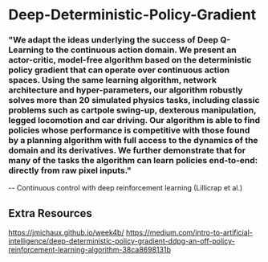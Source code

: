 # Deep-Deterministic-Policy-Gradient

### "We adapt the ideas underlying the success of Deep Q-Learning to the continuous action domain. We present an actor-critic, model-free algorithm based on the deterministic policy gradient that can operate over continuous action spaces. Using the same learning algorithm, network architecture and hyper-parameters, our algorithm robustly solves more than 20 simulated physics tasks, including classic problems such as cartpole swing-up, dexterous manipulation, legged locomotion and car driving. Our algorithm is able to find policies whose performance is competitive with those found by a planning algorithm with full access to the dynamics of the domain and its derivatives. We further demonstrate that for many of the tasks the algorithm can learn policies end-to-end: directly from raw pixel inputs." 
-- Continuous control with deep reinforcement learning (Lillicrap et al.)

## Extra Resources
https://jmichaux.github.io/week4b/
https://medium.com/intro-to-artificial-intelligence/deep-deterministic-policy-gradient-ddpg-an-off-policy-reinforcement-learning-algorithm-38ca8698131b
